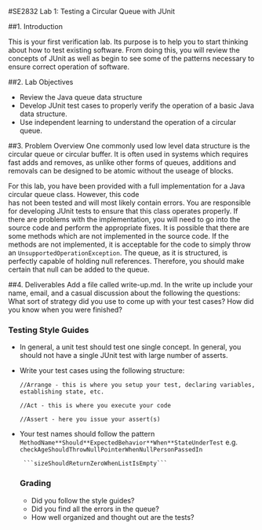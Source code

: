 #SE2832 Lab 1: Testing a Circular Queue with JUnit
 
##1. Introduction 

This  is  your first verification lab.   Its  purpose is  to help you to start thinking 
about how to test existing software.    From  doing  this,  you  will  review  the  
concepts  of  JUnit  as  well  as  begin  to  see  some  of  the patterns necessary to 
ensure correct operation of software. 

##2. Lab Objectives 
* Review the Java queue data structure 
* Develop JUnit test cases to properly verify the operation of a basic Java data structure.
* Use independent learning to understand the operation of a circular queue. 

##3. Problem Overview 
One  commonly used low level data  structure  is the  circular queue  or circular buffer.  It is  often used in systems
which  requires  fast  adds  and  removes,  as  unlike other forms of queues, additions and removals can be designed
to be atomic without the useage of blocks.
  
 For this lab, you have been provided with a full implementation for a Java circular queue class.  However, this  code  
 has  not  been  tested  and  will  most likely contain  errors.    You  are  responsible  for  developing JUnit tests 
 to ensure that this class operates properly.  If there are problems with the implementation, you will need to go 
 into the source code and perform the appropriate fixes. It is possible that there are some methods which are not 
 implemented in the source code.  If the methods are not implemented, it is acceptable for the code to simply throw 
 an ```UnsupportedOperationException```.   The queue, as it is structured, is perfectly capable of holding null 
 references.  Therefore, you should make certain that null can be added to the queue.
 
 
 ##4. Deliverables
 Add a file called write-up.md.  In the write up include your name, email, and a casual discussion about the following the questions:
 What sort of strategy did you use to come up with your test cases?  How did you know when you were finished?
 
 ### Testing Style Guides
* In general, a unit test should test one single concept.  In general, you should not have a single JUnit test with large number
  of asserts.
* Write your test cases using the following structure:

   ```//Arrange - this is where you setup your test, declaring variables, establishing state, etc.```
   
   ```//Act - this is where you execute your code```
   
   ```//Assert - here you issue your assert(s)```
* Your test names should follow the pattern ```MethodName**Should**ExpectedBehavior**When**StateUnderTest```
  e.g. 
       ```checkAgeShouldThrowNullPointerWhenNullPersonPassedIn```
       
       ```sizeShouldReturnZeroWhenListIsEmpty```
  
  
  ### Grading
   * Did you follow the style guides?
   * Did you find all the errors in the queue?
   * How well organized and thought out are the tests?